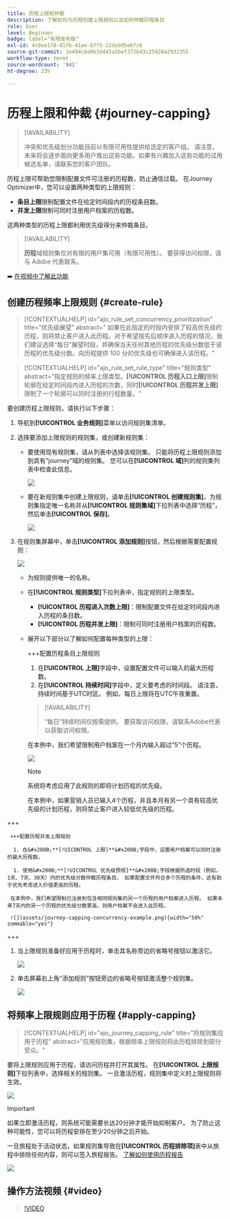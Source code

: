 ```yaml
---
title: 历程上限和仲裁
description: 了解如何为历程创建上限规则以及如何仲裁历程条目
role: User
level: Beginner
badge: label="有限发布版"
exl-id: 4c0ee178-81fb-41ae-b7f5-22da995e6fc6
source-git-commit: 1e494c6e0b3dd45a5bef372b43c25928a2932355
workflow-type: tm+mt
source-wordcount: '941'
ht-degree: 23%

---
```


# 历程上限和仲裁 {#journey-capping}

>[!AVAILABILITY]
>
>冲突和优先级划分功能目前以有限可用性提供给选定的客户组。 请注意，未来将会逐步面向更多用户推出这些功能。如果有兴趣加入这些功能的试用候选名单，请联系您的客户团队。

历程上限可帮助您限制配置文件可注册的历程数，防止通信过载。 在Journey Optimizer中，您可以设置两种类型的上限规则：

* **条目上限**&#x200B;限制配置文件在给定时间段内的历程条目数。
* **并发上限**&#x200B;限制可同时注册用户档案的历程数。

这两种类型的历程上限都利用优先级得分来仲裁条目。

>[!AVAILABILITY]
>
>**历程**&#x200B;域规则集仅对有限的用户集可用（有限可用性）。 要获得访问权限，请与 Adobe 代表联系。

➡️ [在视频中了解此功能](#video)

## 创建历程频率上限规则 {#create-rule}

>[!CONTEXTUALHELP]
>id="ajo_rule_set_concurrency_prioritization"
>title="优先级展望"
>abstract=" 如果在此指定的时段内安排了较高优先级的历程，则将禁止客户进入此历程。对于希望按先后顺序进入历程的情况，我们建议选择“每日”展望时段，并确保当天任何其他历程的优先级分数低于该历程的优先级分数。向历程提供 100 分的优先级也可确保进入该历程。"

>[!CONTEXTUALHELP]
>id="ajo_rule_set_rule_type"
>title="规则类型"
>abstract="指定规则的频率上限类型。**[!UICONTROL 历程入口上限]**&#x200B;限制轮廓在给定时间段内进入历程的次数，同时&#x200B;**[!UICONTROL 历程并发上限]**&#x200B;限制了一个轮廓可以同时注册的行程数量。"

要创建历程上限规则，请执行以下步骤：

1. 导航到&#x200B;**[!UICONTROL 业务规则]**&#x200B;菜单以访问规则集清单。

1. 选择要添加上限规则的规则集，或创建新规则集：

   * 要使用现有规则集，请从列表中选择该规则集。 只能将历程上限规则添加到具有“journey”域的规则集。 您可以在&#x200B;**[!UICONTROL 域]**&#x200B;列的规则集列表中检查此信息。

     ![](assets/journey-capping-list.png)

   * 要在新规则集中创建上限规则，请单击&#x200B;**[!UICONTROL 创建规则集]**，为规则集指定唯一名称并从&#x200B;**[!UICONTROL 规则集域]**&#x200B;下拉列表中选择“历程”，然后单击&#x200B;**[!UICONTROL 保存]**。

     ![](assets/journey-capping-rule-set.png)

1. 在规则集屏幕中，单击&#x200B;**[!UICONTROL 添加规则]**&#x200B;按钮，然后根据需要配置规则：

   ![](assets/journey-capping-concurrency.png)

   * 为规则提供唯一的名称。

   * 在&#x200B;**[!UICONTROL 规则类型]**&#x200B;下拉列表中，指定规则的上限类型。

      * **[!UICONTROL 历程进入次数上限]**：限制配置文件在给定时间段内进入历程的条目数。
      * **[!UICONTROL 历程并发上限]**：限制可同时注册用户档案的历程数。

   * 展开以下部分以了解如何配置每种类型的上限：

     +++配置历程条目上限规则

      1. 在&#x200B;**[!UICONTROL 上限]**&#x200B;字段中，设置配置文件可以输入的最大历程数。
      1. 在&#x200B;**[!UICONTROL 持续时间]**&#x200B;字段中，定义要考虑的时间段。 请注意，持续时间基于UTC时区。 例如，每日上限将在UTC午夜重置。

     >[!AVAILABILITY]
     >
     >“每日”持续时间仅按需提供。 要获取访问权限，请联系Adobe代表以获取访问权限。

     在本例中，我们希望限制用户档案在一个月内输入超过“5”个历程。

     ![](assets/journey-capping-entry-example.png)

     >[!NOTE]
     >
     >系统将考虑应用了此规则的即将计划历程的优先级。
     >
     >在本例中，如果营销人员已输入4个历程，并且本月有另一个具有较高优先级的计划历程，则将禁止客户进入较低优先级的历程。

+++

     +++配置历程并发上限规则

      1. 在&#x200B;**[!UICONTROL 上限]**&#x200B;字段中，设置用户档案可以同时注册的最大历程数。

      1. 使用&#x200B;**[!UICONTROL 优先级预视]**&#x200B;字段根据所选时段（例如，1天、7天、30天）内的优先级分数仲裁历程条目。 如果配置文件符合多个历程的条件，这有助于优先考虑进入价值更高的历程。

     在本例中，我们希望限制已注册到包含相同规则集的另一个历程的用户档案进入历程。 如果未来7天内的另一个历程的优先级分数更高，则用户档案不会进入此历程。

     ![](assets/journey-capping-concurrency-example.png){width="50%" zommable="yes"}

+++

1. 当上限规则准备好应用于历程时，单击其名称旁边的省略号按钮以激活它。

   ![](assets/journey-capping-activate-rule.png)

1. 单击屏幕右上角“添加规则”按钮旁边的省略号按钮激活整个规则集。

   ![](assets/journey-capping-activate-rule-set.png)

## 将频率上限规则应用于历程 {#apply-capping}

>[!CONTEXTUALHELP]
>id="ajo_journey_capping_rule"
>title="将规则集应用于历程"
>abstract="应用规则集，根据频率上限规则将此历程排除到部分受众。"

要将上限规则应用于历程，请访问历程并打开其属性。 在&#x200B;**[!UICONTROL 上限规则]**&#x200B;下拉列表中，选择相关的规则集。 一旦激活历程，规则集中定义的上限规则将生效。

![](assets/journey-capping-apply.png)

>[!IMPORTANT]
>
>如果立即激活历程，则系统可能需要长达20分钟才能开始抑制客户。 为了防止这种可能性，您可以将历程安排在至少20分钟之后开始。

一旦旅程处于活动状态，如果规则集导致在&#x200B;**[!UICONTROL 历程排除项]**&#x200B;表中从旅程中排除任何内容，则可以签入旅程报告。 [了解如何使用历程报告](../reports/journey-global-report-cja.md)

![](assets/journey-report.png)

## 操作方法视频 {#video}

>[!VIDEO](https://video.tv.adobe.com/v/3435530?quality=12)
